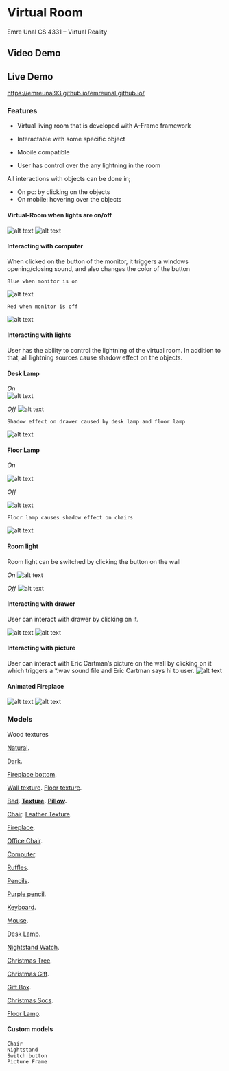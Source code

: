 # Virtual Room
Emre Unal CS 4331 – Virtual Reality

## Video Demo


## Live Demo
https://emreunal93.github.io/emreunal.github.io/

### Features

* Virtual living room that is developed with A-Frame framework

* Interactable with some specific object

* Mobile compatible

* User has control over the any lightning in the room

All interactions with objects can be done in;
  * On pc: by clicking on the objects
  * On mobile: hovering over the objects
  

#### Virtual-Room when lights are on/off
 
![alt text](https://github.com/emreunal93/emreunal.github.io/blob/master/SCREENSHOTS_FOR_REPORT/Project1_SS.jpg)
![alt text](https://github.com/emreunal93/emreunal.github.io/blob/master/SCREENSHOTS_FOR_REPORT/Project1_SS_2.jpg)
 

#### Interacting with computer
When clicked on the button of the monitor, it triggers a windows opening/closing sound, and also changes the color of the button
```
Blue when monitor is on
```
![alt text](https://github.com/emreunal93/emreunal.github.io/blob/master/SCREENSHOTS_FOR_REPORT/computer1.PNG)
```
Red when monitor is off
```
![alt text](https://github.com/emreunal93/emreunal.github.io/blob/master/SCREENSHOTS_FOR_REPORT/computer2.PNG)

#### Interacting with lights
User has the ability to control the lightning of the virtual room. In addition to that, all lightning sources cause shadow effect on the objects. 
  
  
#### Desk Lamp

*On*	
![alt text](https://github.com/emreunal93/emreunal.github.io/blob/master/SCREENSHOTS_FOR_REPORT/Desklamp1.PNG)



*Off*
![alt text](https://github.com/emreunal93/emreunal.github.io/blob/master/SCREENSHOTS_FOR_REPORT/Desklamp2.PNG)


```
Shadow effect on drawer caused by desk lamp and floor lamp
```
 
 ![alt text](https://github.com/emreunal93/emreunal.github.io/blob/master/SCREENSHOTS_FOR_REPORT/Drawer1.PNG)


#### Floor Lamp

*On*

 ![alt text](https://github.com/emreunal93/emreunal.github.io/blob/master/SCREENSHOTS_FOR_REPORT/Fireplace2.PNG)

*Off*

 ![alt text](https://github.com/emreunal93/emreunal.github.io/blob/master/SCREENSHOTS_FOR_REPORT/Fireplace1.PNG)

```
Floor lamp causes shadow effect on chairs
```
 ![alt text](https://github.com/emreunal93/emreunal.github.io/blob/master/SCREENSHOTS_FOR_REPORT/Shadoweffect_Chairs.PNG)

#### Room light


Room light can be switched by clicking the button on the wall


*On*
![alt text](https://github.com/emreunal93/emreunal.github.io/blob/master/SCREENSHOTS_FOR_REPORT/Room_lights_on.PNG)

*Off*
![alt text](https://github.com/emreunal93/emreunal.github.io/blob/master/SCREENSHOTS_FOR_REPORT/Room_lights_off_button.PNG)
							 
#### Interacting with drawer

User can interact with drawer by clicking on it. 

![alt text](https://github.com/emreunal93/emreunal.github.io/blob/master/SCREENSHOTS_FOR_REPORT/Drawer2.PNG)
![alt text](https://github.com/emreunal93/emreunal.github.io/blob/master/SCREENSHOTS_FOR_REPORT/Drawer3.PNG)






#### Interacting with picture

User can interact with Eric Cartman’s picture on the wall by clicking on it which triggers a *.wav sound file and Eric Cartman says hi to user.
![alt text](https://github.com/emreunal93/emreunal.github.io/blob/master/SCREENSHOTS_FOR_REPORT/Cartman1.PNG)


#### Animated Fireplace
![alt text](https://github.com/emreunal93/emreunal.github.io/blob/master/SCREENSHOTS_FOR_REPORT/fireplace_animation1.PNG)
![alt text](https://github.com/emreunal93/emreunal.github.io/blob/master/SCREENSHOTS_FOR_REPORT/fireplace_animation2.PNG)




### Models

Wood textures

[Natural](https://lh3.googleusercontent.com/qfRZUZmHlHHzGy01fbBU1Xst7JuCfpIgWK9qwkc2g9XhnJ8SmDew7QejWVDIjRf06jvg8g=s155).

[Dark](https://lh3.googleusercontent.com/zuw6Ad_BZAYmalE9NNVvsDMQItd4XzQPSHeQ97f2QOIPOCItDwCIzB-VOH9zkxolmhS8Rg=s170).

[Fireplace bottom](https://lh3.googleusercontent.com/YvPuqCZJjG2Vg5YeePfQ_WXYJCi-UgpCeMZyskwTNW33zRj6yM24dGne8NC3FLkcfqBerA=s85).


[Wall texture](https://i.pinimg.com/736x/2c/3e/4b/2c3e4b5d02556650294e3aba3aec5023--concrete-texture-seamless-concrete-wall-texture.jpg).
[Floor texture](http://www.myfreetextures.com/wp-content/uploads/2014/10/seamless-wood-planks-4.jpg).

[Bed](https://3dwarehouse.sketchup.com/model/ef81985e595060ad426a0a9c1977c89b/Double-bed).
**[Texture](https://cdn.shopify.com/s/files/1/1069/9082/products/cave-small-orange-fabric.jpg?v=1518025946).**
**[Pillow](https://3dwarehouse.sketchup.com/model/177e0e74-6de5-48f6-ba82-2e78b336bde8/Pillow-Linquist).**

[Chair](https://3dwarehouse.sketchup.com/model/u9e73a78b-3ba8-4dcc-988f-39baa28c8e80/Gabby-Reagan-Chair).
[Leather Texture](https://lh3.googleusercontent.com/YUjxoL3piUPxibeJQgMxxoIJkm6XKeoIkTqsYSeqhf-bilJKUyNajcUgutc4xeU4Ds0QsQ=s128).

[Fireplace](https://github.com/emreunal93/emreunal.github.io/blob/master/assets/fireplace2.dae).

[Office Chair](https://github.com/emreunal93/emreunal.github.io/blob/master/assets/chair5.dae).

[Computer](https://github.com/emreunal93/emreunal.github.io/blob/master/assets/computer.dae).

[Ruffles](https://github.com/emreunal93/emreunal.github.io/blob/master/assets/ruffles.dae).

[Pencils](https://github.com/emreunal93/emreunal.github.io/blob/master/assets/pencils.dae).

[Purple pencil](https://github.com/emreunal93/emreunal.github.io/blob/master/assets/purple_pen.dae).

[Keyboard](https://github.com/emreunal93/emreunal.github.io/blob/master/assets/keyboard3.dae).

[Mouse](https://github.com/emreunal93/emreunal.github.io/blob/master/assets/mouse.dae).

[Desk Lamp](https://3dwarehouse.sketchup.com/model/ab53b6e7b2f87cb5c1935c9110af1bff/Desk-Lamp).

[Nightstand Watch](https://3dwarehouse.sketchup.com/model/df94b6003cc3e84314621506c22882a0/Waltham-Model-1894-Gold-Pocket-Watch).

[Christmas Tree](https://3dwarehouse.sketchup.com/model/5510ec6ef9c7aa24fc3784321f3e33f9/Christmas-Tree).

[Christmas Gift](https://3dwarehouse.sketchup.com/model/6f1100dc860b98a6b45987c15098a07e/Round-Christmas-Present).

[Gift Box](https://3dwarehouse.sketchup.com/model/fb5c025400badb10843b9bf4d83fd3a3/Gift-Box).

[Christmas Socs](https://3dwarehouse.sketchup.com/model/2a35c14935813f19aa161250c4d1f0c5/Christmas-sock).

[Floor Lamp](https://3dwarehouse.sketchup.com/model/4dc9f86110ea40aaa570c6c691c987a8/Floor-Lamp).




#### Custom models
```
Chair
Nightstand
Switch button
Picture Frame
```


